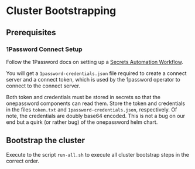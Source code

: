 # Cluster Bootstrapping

## Prerequisites
### 1Password Connect Setup
Follow the 1Password docs on setting up a [Secrets Automation Workflow](https://developer.1password.com/docs/connect/get-started/#manual-step-2-deploy-1password-connect-server).

You will get a `1password-credentials.json` file required to create a connect server and a connect token, which is used by the 1password operator to connect to the connect server.

Both token and credentials must be stored in secrets so that the onepassword components can read them. Store the token
and credentials in the files `token.txt` and `1password-credentials.json`, respectively. Of note, the credentials are
doubly base64 encoded. This is not a bug on our end but a quirk (or rather bug) of the onepassword helm chart.

## Bootstrap the cluster
Execute to the script `run-all.sh` to execute all cluster bootstrap steps in the correct order.
